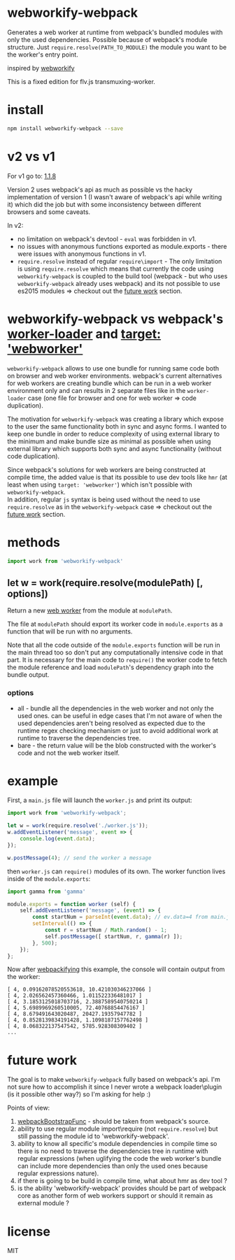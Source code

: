 # webworkify-webpack

Generates a web worker at runtime from webpack's bundled modules with only the used dependencies. Possible because of webpack's module structure. Just `require.resolve(PATH_TO_MODULE)` the module you want to be the worker's entry point.

inspired by [webworkify](https://github.com/substack/webworkify)

This is a fixed edition for flv.js transmuxing-worker.

# install

```sh
npm install webworkify-webpack --save
```

# v2 vs v1

For v1 go to: [1.1.8](https://github.com/borisirota/webworkify-webpack/tree/1.1.8)

Version 2 uses webpack's api as much as possible vs the hacky implementation of version 1 (I wasn't aware of webpack's api while writing it) which did the job but with some inconsistency between different browsers and some caveats.

In v2:
* no limitation on webpack's devtool - `eval` was forbidden in v1.
* no issues with anonymous functions exported as module.exports - there were issues with anonymous functions in v1.
* `require.resolve` instead of regular `require\import` - The only limitation is using `require.resolve` which means that currently the code using `webworkify-webpack` is coupled to the build tool (webpack - but who uses `webworkify-webpack` already uses webpack) and its not possible to use es2015 modules => checkout out the [future work](#future-work) section.

# webworkify-webpack vs webpack's [worker-loader](https://github.com/webpack/worker-loader) and [target: 'webworker'](https://webpack.github.io/docs/configuration.html#target)

`webworkify-webpack` allows to use one bundle for running same code both on browser and web worker environments.
webpack's current alternatives for web workers are creating bundle which can be run in a web worker environment only and can results in 2 separate files like in the `worker-loader` case (one file for browser and one for web worker => code duplication).

The motivation for `webworkify-webpack` was creating a library which expose to the user the same functionality both in sync and async forms.
I wanted to keep one bundle in order to reduce complexity of using external library to the minimum and make bundle size as minimal as possible when using external library which supports both sync and async functionality (without code duplication).

Since webpack's solutions for web workers are being constructed at compile time, the added value is that its possible to use dev tools like `hmr` (at least when using `target: 'webworker'`) which isn't possible with `webworkify-webpack`.  
In addition, regular `js` syntax is being used without the need to use `require.resolve` as in the `webworkify-webpack` case => checkout out the [future work](#future-work) section.

# methods

```js
import work from 'webworkify-webpack'
```

## let w = work(require.resolve(modulePath) [, options])

Return a new
[web worker](https://developer.mozilla.org/en-US/docs/Web/API/Worker)
from the module at `modulePath`.

The file at `modulePath` should export its worker code in `module.exports` as a
function that will be run with no arguments.

Note that all the code outside of the `module.exports` function will be run in
the main thread too so don't put any computationally intensive code in that
part. It is necessary for the main code to `require()` the worker code to fetch
the module reference and load `modulePath`'s dependency graph into the bundle
output.

### options
- all - bundle all the dependencies in the web worker and not only the used ones. can be useful in edge cases that I'm not aware of when the used dependencies aren't being resolved as expected due to the runtime regex checking mechanism or just to avoid additional work at runtime to traverse the dependencies tree.
- bare - the return value will be the blob constructed with the worker's code and not the web worker itself.

# example

First, a `main.js` file will launch the `worker.js` and print its output:

```js
import work from 'webworkify-webpack';

let w = work(require.resolve('./worker.js'));
w.addEventListener('message', event => {
    console.log(event.data);
});

w.postMessage(4); // send the worker a message
```

then `worker.js` can `require()` modules of its own. The worker function lives
inside of the `module.exports`:

```js
import gamma from 'gamma'

module.exports = function worker (self) {
    self.addEventListener('message', (event) => {
        const startNum = parseInt(event.data); // ev.data=4 from main.js
        setInterval(() => {
            const r = startNum / Math.random() - 1;
            self.postMessage([ startNum, r, gamma(r) ]);
        }, 500);
    });
};
```

Now after [webpackifying](https://webpack.github.io) this example, the console will
contain output from the worker:

```
[ 4, 0.09162078520553618, 10.421030346237066 ]
[ 4, 2.026562457360466, 1.011522336481017 ]
[ 4, 3.1853125018703716, 2.3887589540750214 ]
[ 4, 5.6989969260510005, 72.40768854476167 ]
[ 4, 8.679491643020487, 20427.19357947782 ]
[ 4, 0.8528139834191428, 1.1098187157762498 ]
[ 4, 8.068322137547542, 5785.928308309402 ]
...
```

# future work

The goal is to make `webworkify-webpack` fully based on webpack's api. I'm not sure how to accomplish it since I never wrote a webpack loader\plugin (is it possible other way?) so I'm asking for help :)

Points of view:  

1. [webpackBootstrapFunc](https://github.com/borisirota/webworkify-webpack/blob/master/index.js#L1) - should be taken from webpack's source.  
2. ability to use regular module import\require (not `require.resolve`) but still passing the module id to 'webworkify-webpack'.  
3. ability to know all specific's module dependencies in compile time so there is no need to traverse the dependencies tree in runtime with regular expressions (when uglifying the code the web worker's bundle can include more dependencies than only the used ones because regular expressions nature).  
4. if there is going to be build in compile time, what about hmr as dev tool ?  
5. is the ability 'webworkify-webpack' provides should be part of webpack core as another form of web workers support or should it remain as external module ?

# license

MIT
